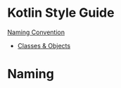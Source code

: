 # Kotlin Style Guide

[Naming Convention](#naming)
+ [Classes & Objects](#classes-objects)


# Naming
